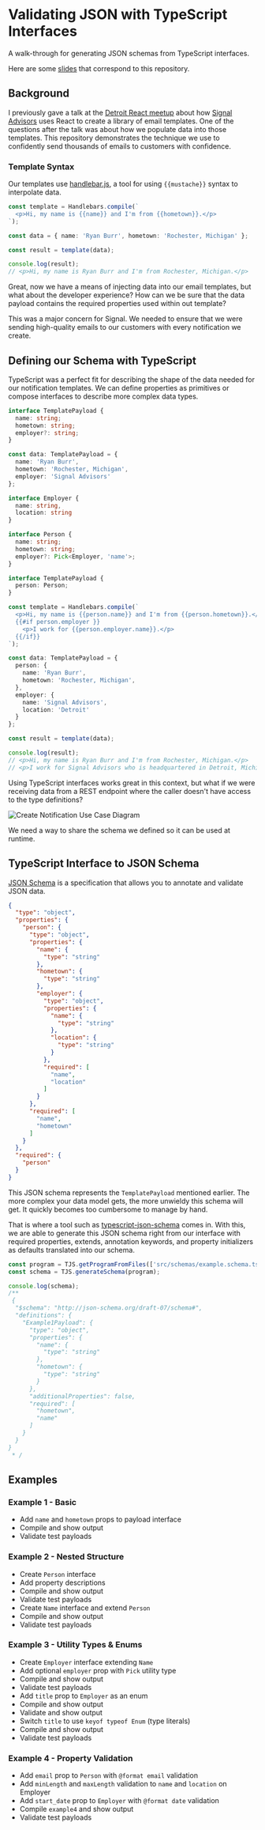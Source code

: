 # Validating JSON with TypeScript Interfaces

A walk-through for generating JSON schemas from TypeScript interfaces.

Here are some [slides](https://docs.google.com/presentation/d/19uB9cetu4snmlM8M-kkUX_c1pdvV4jmGTNys09B72iQ) that correspond to this repository.

## Background

I previously gave a talk at the [Detroit React meetup](https://www.meetup.com/use-detroit-react-devs/events/287721469/) about how [Signal Advisors](https://www.signaladvisors.com/careers-engineering-product) uses React to create a library of email templates. One of the questions after the talk was about how we populate data into those templates. This repository demonstrates the technique we use to confidently send thousands of emails to customers with confidence.

### Template Syntax

Our templates use [handlebar.js](https://github.com/handlebars-lang/handlebars.js/), a tool for using `{{mustache}}` syntax to interpolate data.

```ts
const template = Handlebars.compile(`
  <p>Hi, my name is {{name}} and I'm from {{hometown}}.</p>
`);

const data = { name: 'Ryan Burr', hometown: 'Rochester, Michigan' };

const result = template(data);

console.log(result);
// <p>Hi, my name is Ryan Burr and I'm from Rochester, Michigan.</p>
```

Great, now we have a means of injecting data into our email templates, but what about the developer experience? How can we be sure that the data payload contains the required properties used within out template?

This was a major concern for Signal. We needed to ensure that we were sending high-quality emails to our customers with every notification we create.

## Defining our Schema with TypeScript

TypeScript was a perfect fit for describing the shape of the data needed for our notification templates. We can define properties as primitives or compose interfaces to describe more complex data types.

```ts
interface TemplatePayload {
  name: string;
  hometown: string;
  employer?: string;
}

const data: TemplatePayload = { 
  name: 'Ryan Burr', 
  hometown: 'Rochester, Michigan',
  employer: 'Signal Advisors'
};
```

```ts
interface Employer {
  name: string,
  location: string
}

interface Person {
  name: string;
  hometown: string;
  employer?: Pick<Employer, 'name'>;
}

interface TemplatePayload {
  person: Person;
}

const template = Handlebars.compile(`
  <p>Hi, my name is {{person.name}} and I'm from {{person.hometown}}.</p>
  {{#if person.employer }}
    <p>I work for {{person.employer.name}}.</p>
  {{/if}}
`);

const data: TemplatePayload = { 
  person: {
    name: 'Ryan Burr', 
    hometown: 'Rochester, Michigan',
  },
  employer: {
    name: 'Signal Advisors',
    location: 'Detroit'
  }
};

const result = template(data);

console.log(result);
// <p>Hi, my name is Ryan Burr and I'm from Rochester, Michigan.</p>
// <p>I work for Signal Advisors who is headquartered in Detroit, Michigan.</p>
```

Using TypeScript interfaces works great in this context, but what if we were receiving data from a REST endpoint where the caller doesn't have access to the type definitions? 

![Create Notification Use Case Diagram](docs/images/create-notification.png)

We need a way to share the schema we defined so it can be used at runtime.

## TypeScript Interface to JSON Schema

[JSON Schema](https://json-schema.org/) is a specification that allows you to annotate and validate JSON data.

```json
{
  "type": "object",
  "properties": {
    "person": {
      "type": "object",
      "properties": {
        "name": {
          "type": "string"
        },
        "hometown": {
          "type": "string"
        },
        "employer": {
          "type": "object",
          "properties": {
            "name": {
              "type": "string"
            },
            "location": {
              "type": "string"
            }
          },
          "required": [
            "name",
            "location"
          ]
        }
      },
      "required": [
        "name",
        "hometown"
      ]
    }
  },
  "required": {
    "person"
  }
}
```

This JSON schema represents the `TemplatePayload` mentioned earlier. The more complex your data model gets, the more unwieldy this schema will get. It quickly becomes too cumbersome to manage by hand.

That is where a tool such as [typescript-json-schema](https://github.com/YousefED/typescript-json-schema) comes in. With this, we are able to generate this JSON schema right from our interface with required properties, extends, annotation keywords, and property initializers as defaults translated into our schema.

```ts
const program = TJS.getProgramFromFiles(['src/schemas/example.schema.ts']);
const schema = TJS.generateSchema(program);

console.log(schema);
/**
 {
  "$schema": "http://json-schema.org/draft-07/schema#",
  "definitions": {
    "Example1Payload": {
      "type": "object",
      "properties": {
        "name": {
          "type": "string"
        },
        "hometown": {
          "type": "string"
        }
      },
      "additionalProperties": false,
      "required": [
        "hometown",
        "name"
      ]
    }
  }
}
 * /
```

## Examples

### Example 1 - Basic

- Add `name` and `hometown` props to payload interface
- Compile and show output
- Validate test payloads

### Example 2 - Nested Structure

- Create `Person` interface
- Add property descriptions
- Compile and show output
- Validate test payloads
- Create `Name` interface and extend `Person`
- Compile and show output
- Validate test payloads

### Example 3 - Utility Types & Enums

- Create `Employer` interface extending `Name`
- Add optional `employer` prop with `Pick` utility type
- Compile and show output
- Validate test payloads
- Add `title` prop to `Employer` as an enum
- Compile and show output
- Validate and show output
- Switch `title` to use `keyof typeof Enum` (type literals)
- Compile and show output
- Validate test payloads

### Example 4 - Property Validation

- Add `email` prop to `Person` with `@format email` validation
- Add `minLength` and `maxLength` validation to `name` and `location` on Employer
- Add `start_date` prop to `Employer` with `@format date` validation
- Compile `example4` and show output
- Validate test payloads

